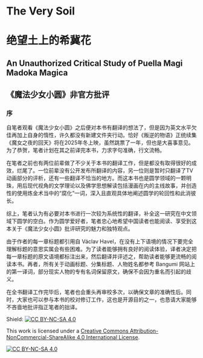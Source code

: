 # The Very Soil 
# 绝望土上的希冀花
## An Unauthorized Critical Study of Puella Magi Madoka Magica
## 《魔法少女小圆》非官方批评
### 序
自笔者观看《魔法少女小圆》之后便对本书有翻译的想法了，但是因为英文水平欠佳再加上自身的惰性，许久都没有新建文件夹行动。恰好《叛逆的物语》正统续集《魔女之夜的回天》将在2025年冬上映，虽然跳票了一年，但也是大喜事意见。为了恭贺，笔者计划在其之前译完本书，力求字句准确，行文流畅。

在笔者之前也有两位前辈做了不少关于本书的翻译工作，但是都没有取得很好的成效，烂尾了。一位前辈没有公开发布所翻译的内容，另一位则是暂时只翻译了TV动画部分的评析，还有一些翻译不恰当的地方。而这本书也是圆学领域的一颗明珠，用后现代视角的文学理论以及佛学思想解读包括漫画在内的主线故事，并创造性的使用炼金术当中的“腐化”一词，深入且直观具体地阐述圆学的轮回性和此消彼长。

综上，笔者认为有必要对本书进行一次较为系统性的翻译，补全这一研究在中文领域下圆学的空白。作为圆学爱好者，笔者忠心地希望中国读者也能阅读、享受到这本关于《魔法少女小圆》批评研究的魅力和独特观点。

由于作者的每一章标题都引用自 Václav Havel，在没有上下语境的情况下要完全理解标题的意思实属会有些困难。为了读者能够拥有良好的阅读体验，译者决定把每一章标题的原文语境都标注出来，然后翻译并评述之，帮助读者能够更流畅的阅读本书。再者，所有关于动画标题、分集标题、人物姓名都参考 Bangumi 网站上的第一译词，部分现实人物的专有名词保留原文，确保不会因为重名而引起的歧义。

在全书翻译工作完毕后，笔者也会重头再审校多次，以确保文章的准确性后。同时，大家也可以参与本书的校对修订工作，这也是开源目的之一，也恳请大家能够不吝啬地批评指正笔者的拙译。

Shield: [![CC BY-NC-SA 4.0][cc-by-nc-sa-shield]][cc-by-nc-sa]

This work is licensed under a
[Creative Commons Attribution-NonCommercial-ShareAlike 4.0 International License][cc-by-nc-sa].

[![CC BY-NC-SA 4.0][cc-by-nc-sa-image]][cc-by-nc-sa]

[cc-by-nc-sa]: http://creativecommons.org/licenses/by-nc-sa/4.0/
[cc-by-nc-sa-image]: https://licensebuttons.net/l/by-nc-sa/4.0/88x31.png
[cc-by-nc-sa-shield]: https://img.shields.io/badge/License-CC%20BY--NC--SA%204.0-lightgrey.svg



